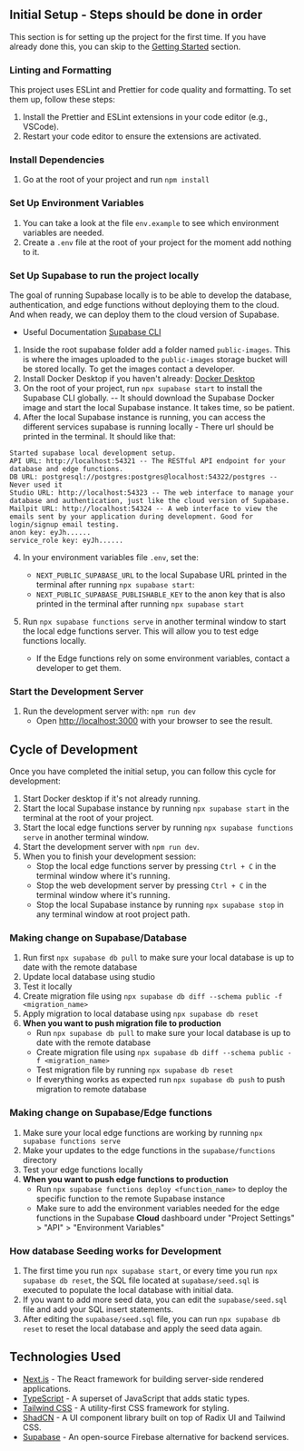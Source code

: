 ## Initial Setup - Steps should be done in order

This section is for setting up the project for the first time. If you have already done this, you can skip to the [Getting Started](#getting-started) section.

### Linting and Formatting

This project uses ESLint and Prettier for code quality and formatting. To set them up, follow these steps:

1. Install the Prettier and ESLint extensions in your code editor (e.g., VSCode).
2. Restart your code editor to ensure the extensions are activated.

### Install Dependencies

1. Go at the root of your project and run `npm install`

### Set Up Environment Variables

1. You can take a look at the file `env.example` to see which environment variables are needed.
2. Create a `.env` file at the root of your project for the moment add nothing to it.

### Set Up Supabase to run the project locally

The goal of running Supabase locally is to be able to develop the database, authentication, and edge functions without deploying them to the cloud. And when ready, we can deploy them to the cloud version of Supabase.

- Useful Documentation [Supabase CLI](https://supabase.com/docs/guides/local-development/cli/getting-started)

1. Inside the root supabase folder add a folder named `public-images`. This is where the images uploaded to the `public-images` storage bucket will be stored locally. To get the images contact a developer.
2. Install Docker Desktop if you haven't already: [Docker Desktop](https://www.docker.com/products/docker-desktop/)
3. On the root of your project, run `npx supabase start` to install the Supabase CLI globally.
   -- It should download the Supabase Docker image and start the local Supabase instance. It takes time, so be patient.
4. After the local Supabase instance is running, you can access the different services supabase is running locally - There url should be printed in the terminal.
   It should like that:

```
Started supabase local development setup.
API URL: http://localhost:54321 -- The RESTful API endpoint for your database and edge functions.
DB URL: postgresql://postgres:postgres@localhost:54322/postgres -- Never used it
Studio URL: http://localhost:54323 -- The web interface to manage your database and authentication, just like the cloud version of Supabase.
Mailpit URL: http://localhost:54324 -- A web interface to view the emails sent by your application during development. Good for login/signup email testing.
anon key: eyJh......
service_role key: eyJh......
```

4. In your environment variables file `.env`, set the:

   - `NEXT_PUBLIC_SUPABASE_URL` to the local Supabase URL printed in the terminal after running `npx supabase start`:
   - `NEXT_PUBLIC_SUPABASE_PUBLISHABLE_KEY` to the anon key that is also printed in the terminal after running `npx supabase start`

5. Run `npx supabase functions serve` in another terminal window to start the local edge functions server. This will allow you to test edge functions locally.
   - If the Edge functions rely on some environment variables, contact a developer to get them.

### Start the Development Server

1. Run the development server with: `npm run dev`
   - Open [http://localhost:3000](http://localhost:3000) with your browser to see the result.

## Cycle of Development

Once you have completed the initial setup, you can follow this cycle for development:

1. Start Docker desktop if it's not already running.
2. Start the local Supabase instance by running `npx supabase start` in the terminal at the root of your project.
3. Start the local edge functions server by running `npx supabase functions serve` in another terminal window.
4. Start the development server with `npm run dev`.
5. When you to finish your development session:
   - Stop the local edge functions server by pressing `Ctrl + C` in the terminal window where it's running.
   - Stop the web development server by pressing `Ctrl + C` in the terminal window where it's running.
   - Stop the local Supabase instance by running `npx supabase stop` in any terminal window at root project path.

### Making change on Supabase/Database

1. Run first `npx supabase db pull` to make sure your local database is up to date with the remote database
2. Update local database using studio
3. Test it locally
4. Create migration file using `npx supabase db diff --schema public -f <migration_name>`
5. Apply migration to local database using `npx supabase db reset`
6. **When you want to push migration file to production**
   - Run `npx supabase db pull` to make sure your local database is up to date with the remote database
   - Create migration file using `npx supabase db diff --schema public -f <migration_name>`
   - Test migration file by running `npx supabase db reset`
   - If everything works as expected run `npx supabase db push` to push migration to remote database

### Making change on Supabase/Edge functions

1. Make sure your local edge functions are working by running `npx supabase functions serve`
2. Make your updates to the edge functions in the `supabase/functions` directory
3. Test your edge functions locally
4. **When you want to push edge functions to production**
   - Run `npx supabase functions deploy <function_name>` to deploy the specific function to the remote Supabase instance
   - Make sure to add the environment variables needed for the edge functions in the Supabase **Cloud** dashboard under "Project Settings" > "API" > "Environment Variables"

### How database Seeding works for Development

1. The first time you run `npx supabase start`, or every time you run `npx supabase db reset`, the SQL file located at `supabase/seed.sql` is executed to populate the local database with initial data.
2. If you want to add more seed data, you can edit the `supabase/seed.sql` file and add your SQL insert statements.
3. After editing the `supabase/seed.sql` file, you can run `npx supabase db reset` to reset the local database and apply the seed data again.

## Technologies Used

- [Next.js](https://nextjs.org/) - The React framework for building server-side rendered applications.
- [TypeScript](https://www.typescriptlang.org/) - A superset of JavaScript that adds static types.
- [Tailwind CSS](https://tailwindcss.com/) - A utility-first CSS framework for styling.
- [ShadCN](https://ui.shadcn.com/) - A UI component library built on top of Radix UI and Tailwind CSS.
- [Supabase](https://supabase.com/) - An open-source Firebase alternative for backend services.
